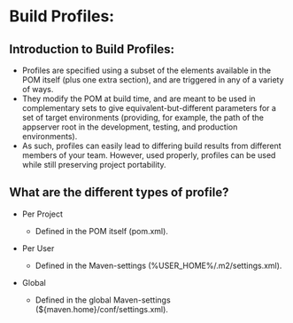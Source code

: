 # Build Profiles:
## Introduction to Build Profiles:
+  Profiles are specified using a subset of the elements available in the POM itself (plus one extra section), and are triggered in any of a variety of ways.
+  They modify the POM at build time, and are meant to be used in complementary sets to give equivalent-but-different parameters for a set of target environments (providing, for example, the path of the appserver root in the development, testing, and production environments).
+  As such, profiles can easily lead to differing build results from different members of your team. However, used properly, profiles can be used while still preserving project portability. 

## What are the different types of profile? 
+ Per Project
  * Defined in the POM itself (pom.xml).

+ Per User
  - Defined in the Maven-settings (%USER_HOME%/.m2/settings.xml).

+ Global
  - Defined in the global Maven-settings (${maven.home}/conf/settings.xml).



